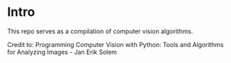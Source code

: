 # Intro

This repo serves as a compilation of computer vision algorithms.

Credit to:
Programming Computer Vision with Python: Tools and Algorithms for Analyzing Images - Jan Erik Solem
